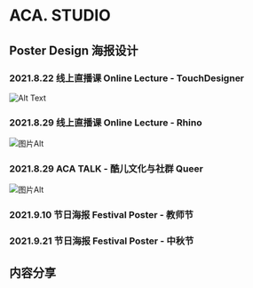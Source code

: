 # ACA. STUDIO
## Poster Design 海报设计
### 2021.8.22 线上直播课 Online Lecture - TouchDesigner
![Alt Text](imgaca/合成1.gif)
### 2021.8.29 线上直播课 Online Lecture - Rhino
![图片Alt](imgaca/1rhino海报.png)
### 2021.8.29 ACA TALK - 酷儿文化与社群 Queer
![图片Alt](imgaca/zi.png)
### 2021.9.10 节日海报 Festival Poster - 教师节
### 2021.9.21 节日海报 Festival Poster - 中秋节
## 内容分享
